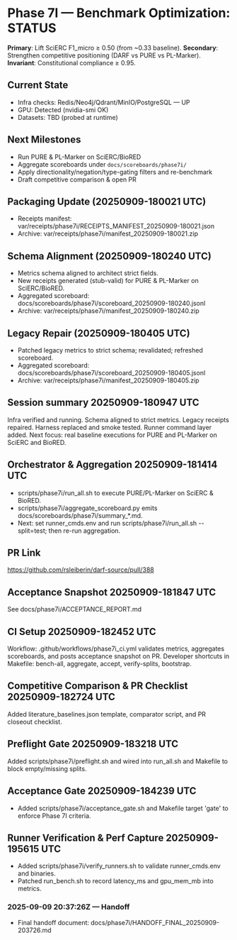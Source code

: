 # Phase 7I — Benchmark Optimization: STATUS

**Primary**: Lift SciERC F1_micro ≥ 0.50 (from ~0.33 baseline).
**Secondary**: Strengthen competitive positioning (DARF vs PURE vs PL-Marker).
**Invariant**: Constitutional compliance ≥ 0.95.

## Current State
- Infra checks: Redis/Neo4j/Qdrant/MinIO/PostgreSQL — UP
- GPU: Detected (nvidia-smi OK)
- Datasets: TBD (probed at runtime)

## Next Milestones
- Run PURE & PL-Marker on SciERC/BioRED
- Aggregate scoreboards under `docs/scoreboards/phase7i/`
- Apply directionality/negation/type-gating filters and re-benchmark
- Draft competitive comparison & open PR

## Packaging Update (20250909-180021 UTC)
- Receipts manifest: var/receipts/phase7i/RECEIPTS_MANIFEST_20250909-180021.json
- Archive: var/receipts/phase7i/manifest_20250909-180021.zip

## Schema Alignment (20250909-180240 UTC)
- Metrics schema aligned to architect strict fields.
- New receipts generated (stub-valid) for PURE & PL-Marker on SciERC/BioRED.
- Aggregated scoreboard: docs/scoreboards/phase7i/scoreboard_20250909-180240.jsonl
- Archive: var/receipts/phase7i/manifest_20250909-180240.zip

## Legacy Repair (20250909-180405 UTC)
- Patched legacy metrics to strict schema; revalidated; refreshed scoreboard.
- Aggregated scoreboard: docs/scoreboards/phase7i/scoreboard_20250909-180405.jsonl
- Archive: var/receipts/phase7i/manifest_20250909-180405.zip

## Session summary 20250909-180947 UTC
Infra verified and running. Schema aligned to strict metrics. Legacy receipts repaired.
Harness replaced and smoke tested. Runner command layer added.
Next focus: real baseline executions for PURE and PL-Marker on SciERC and BioRED.

## Orchestrator & Aggregation 20250909-181414 UTC
- scripts/phase7i/run_all.sh to execute PURE/PL-Marker on SciERC & BioRED.
- scripts/phase7i/aggregate_scoreboard.py emits docs/scoreboards/phase7i/summary_*.md.
- Next: set runner_cmds.env and run scripts/phase7i/run_all.sh --split=test; then re-run aggregation.

## PR Link
https://github.com/rsleiberin/darf-source/pull/388

## Acceptance Snapshot 20250909-181847 UTC
See docs/phase7i/ACCEPTANCE_REPORT.md

## CI Setup 20250909-182452 UTC
Workflow: .github/workflows/phase7i_ci.yml validates metrics, aggregates scoreboards, and posts acceptance snapshot on PR.
Developer shortcuts in Makefile: bench-all, aggregate, accept, verify-splits, bootstrap.

## Competitive Comparison & PR Checklist 20250909-182724 UTC
Added literature_baselines.json template, comparator script, and PR closeout checklist.

## Preflight Gate 20250909-183218 UTC
Added scripts/phase7i/preflight.sh and wired into run_all.sh and Makefile to block empty/missing splits.

## Acceptance Gate 20250909-184239 UTC
- Added scripts/phase7i/acceptance_gate.sh and Makefile target 'gate' to enforce Phase 7I criteria.

## Runner Verification & Perf Capture 20250909-195615 UTC
- Added scripts/phase7i/verify_runners.sh to validate runner_cmds.env and binaries.
- Patched run_bench.sh to record latency_ms and gpu_mem_mb into metrics.

### 2025-09-09 20:37:26Z — Handoff
- Final handoff document: docs/phase7i/HANDOFF_FINAL_20250909-203726.md
